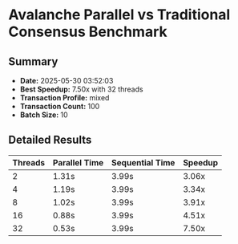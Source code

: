 # Avalanche Parallel vs Traditional Consensus Benchmark

## Summary
- **Date:** 2025-05-30 03:52:03
- **Best Speedup:** 7.50x with 32 threads
- **Transaction Profile:** mixed
- **Transaction Count:** 100
- **Batch Size:** 10

## Detailed Results

| Threads | Parallel Time | Sequential Time | Speedup |
|---------|--------------|----------------|---------|
| 2 | 1.31s | 3.99s | 3.06x |
| 4 | 1.19s | 3.99s | 3.34x |
| 8 | 1.02s | 3.99s | 3.91x |
| 16 | 0.88s | 3.99s | 4.51x |
| 32 | 0.53s | 3.99s | 7.50x |
